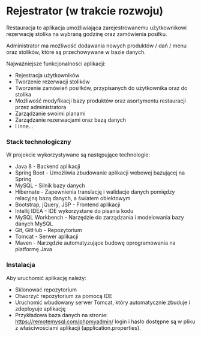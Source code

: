 # Rejestrator (w trakcie rozwoju)
Restauracja to aplikacja umożliwiająca zarejestrowanemu użytkownikowi rezerwację stolika na wybraną godzinę oraz zamówienia posiłku. 

Administrator ma możliwość dodawania nowych produktów / dań / menu oraz stolików, które  są przechowywane w bazie danych.

Najważniejsze funkcjonalności aplikacji:
  - Rejestracja użytkowników
  - Tworzenie rezerwacji stolików
  - Tworzenie zamówień posiłków, przypisanych do użytkownika oraz do stolika
  - Możliwość modyfikacji bazy produktów oraz asortymentu restauracji przez administratora
  - Zarządzanie swoimi planami
  - Zarządzanie rezerwacjami oraz bazą danych
  - I inne...

### Stack technologiczny

W projekcie wykorzystywane są następujące technologie:

* Java 8 - Backend aplikacji
* Spring Boot - Umożliwia zbudowanie aplikacji webowej bazującej na Spring
* MySQL - Silnik bazy danych
* Hibernate - Zapewnienia translację i walidacje danych pomiędzy relacyjną bazą danych, a światem obiektowym
* Bootstrap, jQuery, JSP - Frontend aplikacji
* Intellij IDEA - IDE wykorzystane do pisania kodu
* MySQL Workbench - Narzędzie do zarządzania i modelowania bazy danych MySQL
* Git, GitHub - Repozytorium
* Tomcat - Serwer aplikacji
* Maven - Narzędzie automatyzujące budowę oprogramowania na platformę Java

### Instalacja
Aby uruchomić aplikację należy:
* Sklonować repozytorium
* Otworzyć repozytorium za pomocą IDE 
* Uruchomić wbudowany serwer Tomcat, który automatycznie zbuduje i zdeployuje aplikację
* Przykładowa baza danych na stronie: https://remotemysql.com/phpmyadmin/
  login i hasło dostępne są w pliku z właściwościami aplikacji (application.properties).


